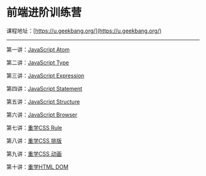 # 前端进阶训练营

课程地址：[https://u.geekbang.org/](https://u.geekbang.org/)

---

第一讲：[JavaScript Atom](/notes/前端/前端进阶训练营/JavaScript-Atom.md)

第二讲：[JavaScript Type](/notes/前端/前端进阶训练营/JavaScript-Type.md)

第三讲：[JavaScript Expression](/notes/前端/前端进阶训练营/JavaScript-Expression.md)

第四讲：[JavaScript Statement](/notes/前端/前端进阶训练营/JavaScript-Statement.md)

第五讲：[JavaScript Structure](/notes/前端/前端进阶训练营/JavaScript-Structure.md)

第六讲：[JavaScript Browser](/notes/前端/前端进阶训练营/JavaScript-Browser.md)

第七讲：[重学CSS Rule](/notes/前端/前端进阶训练营/重学CSS-Rule.md)

第八讲：[重学CSS 排版](/notes/前端/前端进阶训练营/重学CSS-排版.md)

第九讲：[重学CSS 动画](/notes/前端/前端进阶训练营/重学CSS-动画.md)

第十讲：[重学HTML DOM](/notes/前端/前端进阶训练营/HTML-DOM.md)